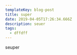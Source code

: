 ```yaml
---
templateKey: blog-post
title: super
date: 2019-04-05T17:26:34.666Z
description: seuer
tags:
  - dffdff
---
```

seuper
